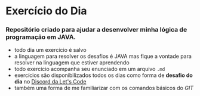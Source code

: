 # Exercício do Dia

### Repositório criado para ajudar a desenvolver minha lógica de programação em  **JAVA**. 

- todo dia um exercício é salvo 
- a linguagem para resolver os desafios é JAVA mas fique a vontade para resolver na linguagem que estiver aprendendo
- todo exercício acompanha seu enunciado em um arquivo `.md` 
- exercícios são disponibilizados todos os dias como forma de **desafio do dia** no [Discord da Let's Code](https://discord.com/invite/DgHqnPJc7Y) 
- também uma forma de me familiarizar com os comandos básicos do _GIT_

